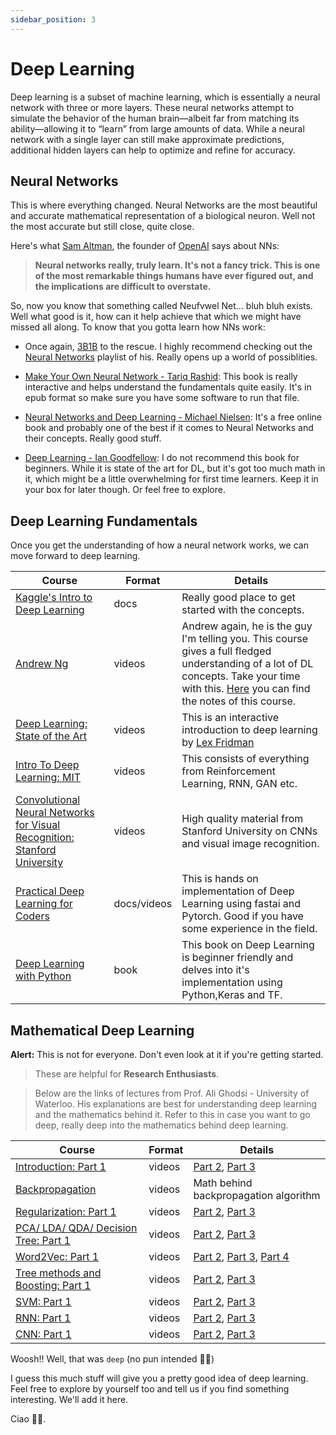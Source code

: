```yaml
---
sidebar_position: 3
---
```


# Deep Learning

Deep learning is a subset of machine learning, which is essentially a neural network with three or more layers. These neural networks attempt to simulate the behavior of the human brain—albeit far from matching its ability—allowing it to “learn” from large amounts of data. While a neural network with a single layer can still make approximate predictions, additional hidden layers can help to optimize and refine for accuracy.

## Neural Networks

This is where everything changed. Neural Networks are the most beautiful and accurate mathematical representation of a biological neuron. Well not the most accurate but still close, quite close. <br />

Here's what [Sam Altman](https://openai.com/), the founder of [OpenAI](https://openai.com/) says about NNs:

> **Neural networks really, truly learn. It's not a fancy trick.
This is one of the most remarkable things humans have ever figured out, and the implications are difficult to overstate.**

So, now you know that something called Neufvwel Net... bluh bluh exists. Well what good is it, how can it help achieve that which we might have missed all along. To know that you gotta learn how NNs work:

- Once again, [3B1B](https://www.youtube.com/c/3blue1brown/playlists) to the rescue. I highly recommend checking out the [Neural Networks](https://www.youtube.com/playlist?list=PLZHQObOWTQDNU6R1_67000Dx_ZCJB-3pi) playlist of his. Really opens up a world of possiblities.

- [Make Your Own Neural Network - Tariq Rashid](http://library.lol/main/9B2173FBFE2EDAAB6C2B4756F055B76C): This book is really interactive and helps understand the fundamentals quite easily. It's in epub format so make sure you have some software to run that file.

- [Neural Networks and Deep Learning - Michael Nielsen](http://neuralnetworksanddeeplearning.com/): It's a free online book and probably one of the best if it comes to Neural Networks and their concepts. Really good stuff. 

- [Deep Learning - Ian Goodfellow](http://library.lol/main/EBF85B30D2D751196275D5DD14968935): I do not recommend this book for beginners. While it is state of the art for DL, but it's got too much math in it, which might be a little overwhelming for first time learners. Keep it in your box for later though. Or feel free to explore.

## Deep Learning Fundamentals

Once you get the understanding of how a neural network works, we can move forward to deep learning.

| Course | Format | Details |
|--------|-------------------|---------|
| [Kaggle's Intro to Deep Learning](https://www.kaggle.com/learn/intro-to-deep-learning) | docs | Really good place to get started with the concepts. |
| [Andrew Ng](https://www.coursera.org/specializations/deep-learning?utm_source=deeplearningai&utm_medium=institutions&utm_campaign=WebsiteCoursesDLSTopButton) | videos | Andrew again, he is the guy I'm telling you. This course gives a full fledged understanding of a lot of DL concepts. Take your time with this. [Here](https://github.com/ashishpatel26/Andrew-NG-Notes) you can find the notes of this course. |
| [Deep Learning: State of the Art](https://www.youtube.com/playlist?list=PLrAXtmErZgOeiKm4sgNOknGvNjby9efdf) | videos | This is an interactive introduction to deep learning by [Lex Fridman](https://www.youtube.com/c/lexfridman) |
| [Intro To Deep Learning: MIT](http://introtodeeplearning.com/) | videos | This consists of everything from Reinforcement Learning, RNN, GAN etc. |
| [Convolutional Neural Networks for Visual Recognition: Stanford University](https://www.youtube.com/playlist?list=PL3FW7Lu3i5JvHM8ljYj-zLfQRF3EO8sYv) | videos | High quality material from Stanford University on CNNs and visual image recognition.  |
| [Practical Deep Learning for Coders](https://course.fast.ai/) | docs/videos | This is hands on implementation of Deep Learning using fastai and Pytorch. Good if you have some experience in the field. |
| [Deep Learning with Python](https://1lib.in/book/3405527/e37e39)| book | This book on Deep Learning is beginner friendly and delves into it's implementation using Python,Keras and TF. |

## Mathematical Deep Learning

**Alert:** This is not for everyone. Don't even look at it if you're getting started. <br />

> These are helpful for **Research Enthusiasts**.

> Below are the links of lectures from Prof. Ali Ghodsi - University of Waterloo.
His explanations are best for understanding deep learning and the mathematics behind it. Refer to this in case you want to go deep, really deep into the mathematics behind deep learning. 

| Course | Format | Details |
|--------|-------------------|---------|
| [Introduction: Part 1](https://www.youtube.com/watch?v=fyAZszlPphs) | videos | [Part 2](https://www.youtube.com/watch?v=AxC40B6KtSQ), [Part 3](https://www.youtube.com/watch?v=769aJ5DWn-E) |
| [Backpropagation](https://www.youtube.com/watch?v=J6hcu87NZWE) | videos | Math behind backpropagation algorithm |
| [Regularization: Part 1](https://www.youtube.com/watch?v=21jL0I6wbns) | videos | [Part 2](https://www.youtube.com/watch?v=_ojGVetxCpQ), [Part 3](https://www.youtube.com/watch?v=XsH13rUGvuk) |
| [PCA/ LDA/ QDA/ Decision Tree: Part 1 ](https://www.youtube.com/watch?v=RktIYARW6Rk) | videos | [Part 2](https://www.youtube.com/watch?v=hGKt0yy9q_E), [Part 3](https://www.youtube.com/watch?v=KREsNNjuxag) |
| [Word2Vec: Part 1](https://www.youtube.com/watch?v=TsEGsdVJjuA) | videos | [Part 2](https://www.youtube.com/watch?v=nuirUEmbaJU), [Part 3](https://www.youtube.com/watch?v=syWB-YMYZvI), [Part 4](https://www.youtube.com/watch?v=GMCwS7tS5ZM) |
| [Tree methods and Boosting: Part 1](https://www.youtube.com/watch?v=lTCaEwhnDdw) | videos | [Part 2](https://www.youtube.com/watch?v=SEekcR7wdBc), [Part 3](https://www.youtube.com/watch?v=tSee9TSbhJo) |
| [SVM: Part 1](https://www.youtube.com/watch?v=rLT4OFy-atc) | videos | [Part 2](https://www.youtube.com/watch?v=rHzX9CtjPeg), [Part 3](https://www.youtube.com/watch?v=L8mpkmQqnyk) |
| [RNN: Part 1](https://www.youtube.com/watch?v=AvyhbrQptHk) | videos | [Part 2](https://www.youtube.com/watch?v=EAt9_4IhC7s), [Part 3](https://www.youtube.com/watch?v=WFcH7kRNEBc) |
| [CNN: Part 1](https://www.youtube.com/watch?v=ZgxroF1Evcc) | videos | [Part 2](https://www.youtube.com/watch?v=uH4FDYv1ARk), [Part 3](https://www.youtube.com/watch?v=8LBmeXKcjRI) |

Woosh!! Well, that was `deep` (no pun intended 😵‍💫) <br />

I guess this much stuff will give you a pretty good idea of deep learning. Feel free to explore by yourself too and tell us if you find something interesting. We'll add it here. <br />

Ciao 👋🏻.


